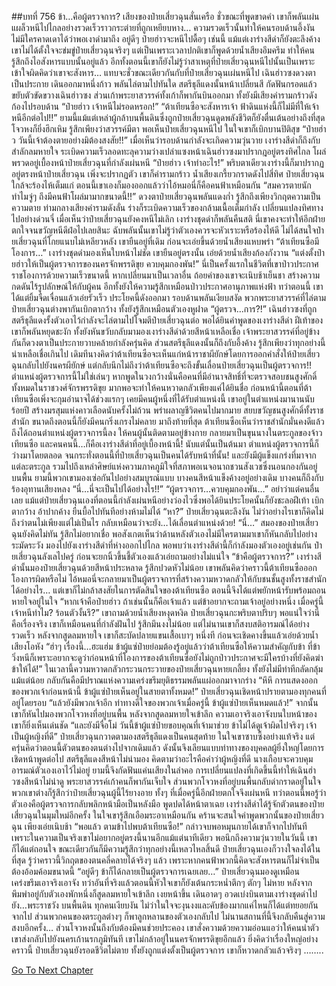##บทที่ 756 ข้า…คือผู้ตรวจการ?
เสียงของป๋ายเสี่ยวฉุนสั่นเครือ ชั่วขณะที่พูดขาดคำ เขาก็พลันเผ่นแผล็วหนีไปไกลอย่างรวดเร็วราวกระต่ายที่ถูกเหยียบหาง…
ความรวดเร็วนั้นทำให้คนรอบด้านอึ้งงัน ไม่มีใครคาดเดาได้ว่าพอเงาดำมาถึง อยู่ดีๆ ป๋ายฮ่าวจะหนีไปดื้อๆ เช่นนี้
แม้แต่เงาร่างสีดำก็ยังตะลึงค้าง เขาไม่ได้ตั้งใจจะข่มขู่ป๋ายเสี่ยวฉุนจริงๆ แต่เป็นเพราะเวลาปกติเขาก็พูดด้วยน้ำเสียงอึมครึม ทำให้คนรู้สึกถึงไอสังหารแบบนั้นอยู่แล้ว อีกทั้งตอนนี้เขาก็ยังไม่รู้ว่าสาเหตุที่ป๋ายเสี่ยวฉุนหนีไปนั้นเป็นเพราะเข้าใจผิดคิดว่าเขาจะสังหาร…
แทบจะชั่วขณะเดียวกันกับที่ป๋ายเสี่ยวฉุนเผ่นหนีไป เฉินฮ่าวซงดวงตาเป็นประกาย เดินออกมาหนึ่งก้าว พลันไล่ตามไปทันใด สตรีธุลีแดงนั้นหน้าเปลี่ยนสี กัดฟันกรอดแล้วขยับตัวขัดขวางเฉินฮ่าวซง
ส่วนเก้าพระยาสวรรค์ทั้งเก้าก็พากันบินออกมา ทั้งยังมีเสียงคำรามกร้าวดังก้องไปรอบด้าน
“ป๋ายฮ่าว เจ้าหนีไม่รอดหรอก!”
“ต้าเทียนซือจะสังหารเจ้า ฟ้าดินแห่งนี้ก็ไม่มีที่ให้เจ้าหนีอีกต่อไป!!” ยามนี้แม้แต่เหล่าผู้กล้าบนพื้นดินซึ่งถูกป๋ายเสี่ยวฉุนดูดพลังชีวิตก็ยังตื่นเต้นอย่างถึงที่สุด
โจวหงก็ยิ่งฮึกเหิม รู้สึกเพียงว่าสวรรค์มีตา พอเห็นป๋ายเสี่ยวฉุนหนีไป ในใจเขาก็เบิกบานปิติสุข
“ป๋ายฮ่าว วันนี้เจ้าต้องตายอย่างมิต้องสงสัย!!”
เมื่อเห็นว่ารอบด้านกำลังจะเกิดความวุ่นวาย เงาร่างสีดำก็ถึงกับสำลักลมหายใจ ระเบิดความเร็วลอดทะลุความว่างเปล่าแซงหน้าเฉินฮ่าวซงมาปรากฎอยู่ตรงทิศไกล โผล่พรวดอยู่เบื้องหน้าป๋ายเสี่ยวฉุนที่กำลังเผ่นหนี
“ป๋ายฮ่าว เจ้าทำอะไร!” พริบตาเดียวเงาร่างนี้ก็มาปรากฏอยู่ตรงหน้าป๋ายเสี่ยวฉุน เพิ่งจะปรากฏตัว เขาก็คำรามกร้าว น้ำเสียงเกรี้ยวกราดดังไปสี่ทิศ
ป๋ายเสี่ยวฉุนใกล้จะร้องไห้เต็มแก่ ตอนนี้เขาเองก็มองออกแล้วว่าไอ้หมอนี่ก็คือคนฟ้าเหมือนกัน
“สมควรตายนัก ทำไมจู่ๆ ถึงมีคนฟ้าโผล่มามากขนาดนี้!!” ดวงตาป๋ายเสี่ยวฉุนพลันแดงก่ำ รู้สึกถึงเพียงวิกฤตความเป็นความตาย ท่ามกลางเสียงคำรามดังลั่น ร่างก็ระเบิดความเร็วของกล้ามเนื้อเต็มกำลัง เปลี่ยนแปลงทิศทางไปอย่างด่วนจี๋
เมื่อเห็นว่าป๋ายเสี่ยวฉุนยังคงหนีไม่เลิก เงาร่างชุดดำก็พลันคืนสติ นี่เขาคงจะทำให้อีกฝ่ายตกใจจนขวัญหนีดีฝ่อไปเลยสินะ ฉับพลันนั้นเขาไม่รู้ว่าตัวเองควรจะหัวเราะหรือร้องไห้ดี ไม่ได้สนใจป๋ายเสี่ยวฉุนที่โกยแนบไม่เหลียวหลัง เขายืนอยู่ที่เดิม ก่อนจะเอ่ยขึ้นด้วยน้ำเสียงแหบพร่า
“ต้าเทียนซือมีโองการ…” เงาร่างชุดดำมองเห็นใบหน้าไม่ชัด เขายืนอยู่ตรงนั้น เอ่ยด้วยน้ำเสียงก้องกังวาน
“แต่งตั้งป๋ายฮ่าวให้เป็นผู้ตรวจการของนครจักพรรดิขุย ควบคุมกองพัน!” นี่เป็นครั้งแรกในชีวิตที่เขาป่าวประกาศราชโองการด้วยความเร็วขนาดนี้ หากเปลี่ยนมาเป็นเวลาอื่น ถ้อยคำของเขาจะเนิบช้าเย็นชา สร้างความกดดันไร้รูปลักษณ์ให้กับผู้คน อีกทั้งยังให้ความรู้สึกเหมือนป่าวประกาศอานุภาพแห่งฟ้า ทว่าตอนนี้ เขาได้แต่ยิ้มจืดเจื่อนแล้วเอ่ยรัวเร็ว
ประโยคนี้ดังออกมา รอบด้านพลันเงียบสงัด พวกพระยาสวรรค์ที่ไล่ตามป๋ายเสี่ยวฉุนต่างพากันเบิกตากว้าง ทั้งยังรู้สึกเหมือนตัวเองหูฝาด
“ผู้ตรวจ…การ?!”
เฉินฮ่าวซงที่ถูกสตรีธุลีแดงรั้งตัวเอาไว้กำลังจะไล่ตามไปโจมตีป๋ายเสี่ยวฉุนต่อ พอได้ยินคำพูดของเงาร่างสีดำ ฝีเท้าของเขาก็พลันหยุดชะงัก ทั้งยังหันขวับกลับมามองเงาร่างสีดำด้วยสีหน้าเหลือเชื่อ เจ้าพระยาสวรรค์ที่อยู่ข้างกันก็ดวงตาเป็นประกายวาบคล้ายกำลังครุ่นคิด
ส่วนสตรีธุลีแดงนั้นก็ถึงกับอึ้งค้าง รู้สึกเพียงว่าทุกอย่างนี้น่าเหลือเชื่อเกินไป เดิมทีนางคิดว่าต้าเทียนซือจะเห็นแก่หน้าราชาผียักษ์โดยการออกคำสั่งให้ป๋ายเสี่ยวฉุนกลับไปยังนครผียักษ์ แต่กลับนึกไม่ถึงว่าต้าเทียนซือจะถึงขั้นเลื่อนป๋ายเสี่ยวฉุนเป็นผู้ตรวจการ!!
ตำแหน่งผู้ตรวจการนี้ไม่ใช่เล่นๆ หากพูดในวงกว้างนั่นคือคนที่มีอำนาจสิทธิ์ที่จะตรวจสอบชนสูงศักดิ์ทั้งหมดในราชวงศ์จักรพรรดิขุย มากพอจะทำให้คนหวาดกลัวเพียงแค่ได้ยินชื่อ ก่อนหน้านี้ตอนที่ต้าเทียนซือเพิ่งจะกุมอำนาจได้ช่วงแรกๆ เคยมีคนผู้หนึ่งที่ได้รับตำแหน่งนี้ เขาอยู่ในตำแหน่งมานานนับร้อยปี สร้างมรสุมแห่งคาวเลือดนับครั้งไม่ถ้วน พร่าผลาญชีวิตคนไปมากมาย สยบขวัญชนสูงศักดิ์ทั้งราชสำนัก ขนาดถึงตอนนี้ก็ยังมีคนกริ่งเกรงไม่คลาย
มาถึงท้ายที่สุด ต้าเทียนซือเห็นว่าราชสำนักมั่นคงดีแล้วถึงได้ถอนตำแหน่งผู้ตรวจการนี้ลง ให้คนผู้นั้นติดตามอยู่ข้างกาย กลายมาเป็นขุนนางในตระกูลของจ้าวเทียนซือ และคนคนนี้…ก็คือเงาร่างสีดำที่อยู่เบื้องหน้านี้!
นับแต่นั้นเป็นต้นมา ตำแหน่งผู้ตรวจการนี้ก็ว่างมาโดยตลอด จนกระทั่งตอนนี้ที่ป๋ายเสี่ยวฉุนเป็นคนได้รับหน้าที่นั้น!
และยังมีผู้แข็งแกร่งที่มาจากแต่ละตระกูล รวมไปถึงเหล่าศิษย์แห่งความภาคภูมิใจที่สภาพอเนจอนาถชวนสังเวชซึ่งนอนกองกันอยู่บนพื้น ยามนี้พวกเขามองเซ่อกันไปอย่างสมบูรณ์แบบ บางคนสีหน้าแข็งค้างอยู่อย่างเดิม บางคนก็ถึงกับร้องอุทานเสียงหลง
“นี่…นี่จะเป็นไปได้อย่างไร!!”
“ผู้ตรวจการ…ควบคุมกองพัน…”
อย่าว่าแต่คนอื่นเลย แม้แต่ป๋ายเสี่ยวฉุนเองที่ตอนนี้กำลังเผ่นหนีอย่างว่องไวซึ่งพอได้ยินประโยคนั้นก็ยังชะลอฝีเท้า เบิกตากว้าง อ้าปากค้าง ยืนบื้อไปทันทีอย่างห้ามไม่ได้
“หา?” ป๋ายเสี่ยวฉุนตะลึงงัน ไม่ว่าอย่างไรเขาก็คิดไม่ถึงว่าตนไม่เพียงแต่ไม่เป็นไร กลับเหมือนว่าจะยัง…ได้เลื่อนตำแหน่งด้วย!
“นี่…” สมองของป๋ายเสี่ยวฉุนยังคิดไม่ทัน รู้สึกไม่อยากเชื่อ พอสังเกตเห็นว่าด้านหลังตัวเองไม่มีใครตามมาเขาก็หันกลับไปอย่างระมัดระวัง มองไปยังเงาร่างสีดำที่ห่างออกไปไกล
พอพบว่าเงาร่างสีดำนี้ก็กำลังมองตัวเองอยู่เช่นกัน ป๋ายเสี่ยวฉุนลังเลไปครู่ ก่อนจะยกนิ้วขึ้นชี้ตัวเองแล้วเอ่ยถามอย่างไม่แน่ใจ
“ข้าคือผู้ตรวจการ?”
เงาร่างสีดำนั้นมองป๋ายเสี่ยวฉุนด้วยสีหน้าประหลาด รู้สึกปวดหัวไม่น้อย เขาพลันคิดว่าคราวนี้ต้าเทียนซือออกโองการผิดหรือไม่ ไอ้หมอนี่จะกลายมาเป็นผู้ตรวจการที่สร้างความหวาดกลัวให้กับชนชั้นสูงทั้งราชสำนักได้อย่างไร…
แต่เขาก็ไม่กล้าสงสัยในการตัดสินใจของต้าเทียนซือ ตอนนี้จึงได้แต่พยักหน้ารับพร้อมถอนหายใจอยู่ในใจ
“หากเจ้าคือป๋ายฮ่าว ถ้าเช่นนั้นก็คือเจ้าแล้ว แต่ข้าอยากจะถามเจ้าอยู่อย่างหนึ่ง เมื่อครู่นี้เจ้าหนีทำไม? ร้อนตัวงั้นรึ?” เขาถามด้วยน้ำเสียงหงุดหงิด
ป๋ายเสี่ยวฉุนกะพริบตาปริบๆ พอแน่ใจว่านี่คือเรื่องจริง เขาก็เหมือนคนที่กำลังฝันไป รู้สึกมึนงงไม่น้อย แต่ไม่นานเขาก็สงบสติอารมณ์ได้อย่างรวดเร็ว หลังจากสูดลมหายใจ เขาก็สะบัดปลายแขนเสื้อเบาๆ หนึ่งที ก่อนจะเชิดคางขึ้นแล้วเอ่ยด้วยน้ำเสียงโอหัง
“ฮ่าๆ เรื่องนี้…ฮะแฮ่ม ข้าผู้แซ่ป๋ายย่อมต้องรู้อยู่แล้วว่าต้าเทียนซือให้ความสำคัญกับข้า ที่ข้าวิ่งหนีก็เพราะอยากจะดูว่าก่อนหน้าที่โองการของต้าเทียนซือยังไม่ถูกป่าวประกาศจะมีใครบ้างที่ยังคิดฆ่าข้าให้ได้!”
ในเวลานี้ความหวาดกลัวกระวนกระวายของป๋ายเสี่ยวฉุนหายเกลี้ยง ทั้งยังไม่มีท่าทีกลัดกลุ้มแม้แต่น้อย กลับกันคือมีปราณแห่งความเคร่งขรึมยุติธรรมพลันแผ่ออกมาจากร่าง
“หึหึ การแสดงออกของพวกเจ้าก่อนหน้านี้ ข้าผู้แซ่ป๋ายเห็นอยู่ในสายตาทั้งหมด!” ป๋ายเสี่ยวฉุนเชิดหน้าปรายตามองทุกคนที่อยู่โดยรอบ
“แล้วยังมีพวกเจ้าอีก ท่าทางดีใจของพวกเจ้าเมื่อครู่นี้ ข้าผู้แซ่ป๋ายเห็นหมดแล้ว!” จากนั้นเขาก็หันไปมองพวกโจวหงที่อยู่บนพื้น หลังจากสูดลมหายใจเข้าลึก ความเอาจริงเอาจังบนใบหน้าของเขาก็ยิ่งเห็นเด่นชัด
“และยังมีจื่อโม่ วันนี้ข้าผู้แซ่ป๋ายขอบคุณที่เจ้ามาช่วย ข้าไม่ได้ดูเจ้าผิดไปจริงๆ เจ้าเป็นผู้หญิงที่ดี” ป๋ายเสี่ยวฉุนกวาดตามองสตรีธุลีแดงเป็นคนสุดท้าย ในใจเขาซาบซึ้งอย่างแท้จริง แต่ครุ่นคิดว่าตอนนี้ตัวตนของตนต่างไปจากเดิมแล้ว ดังนั้นจึงเลียนแบบท่าทางของบุคคลผู้ยิ่งใหญ่โดยการเชิดหน้าพูดต่อไป
สตรีธุลีแดงสีหน้าไม่น่ามอง คิดตามว่าอะไรคือคำว่าผู้หญิงที่ดี นางเกือบจะควบคุมอารมณ์ตัวเองเอาไว้ไม่อยู่ ยามนี้จึงกัดฟันแค่นเสียงในลำคอ
การเปลี่ยนแปลงที่เกิดขึ้นนี้ทำให้เฉินฮ่าวซงสีหน้าไม่น่าดู พระยาสวรรค์เก้าคนก็พากันเจ็บใจ ส่วนพวกโจวหงที่อยู่บนพื้นกลับด่ากราดอยู่ในใจ พวกเขาต่างก็รู้สึกว่าป๋ายเสี่ยวฉุนผู้นี้ไร้ยางอาย ทั้งๆ ที่เมื่อครู่นี้อีกฝ่ายตกใจจึงเผ่นหนี ทว่าตอนนี้พอรู้ว่าตัวเองคือผู้ตรวจการกลับพลิกหน้ามือเป็นหลังมือ พูดปดได้หน้าตาเฉย
เงาร่างสีดำได้รู้จักตัวตนของป๋ายเสี่ยวฉุนในมุมใหม่อีกครั้ง ในใจเขารู้สึกเอือมระอาเหมือนกัน คร้านจะสนใจคำพูดพวกนั้นของป๋ายเสี่ยวฉุน เพียงเอ่ยเนิบช้า
“พอแล้ว ตามข้าไปพบต้าเทียนซือ!” กล่าวจบพอหมุนกายได้เขาก็จากไปทันที เพราะในความเป็นจริงเขาไม่อยากอยู่ตรงนี้นานอีกแม้แต่นาทีเดียว พอนึกถึงความวุ่นวายในวันนี้ เขาก็ได้แต่ถอนใจ ขณะเดียวกันก็มีความรู้สึกว่าทุกอย่างนี้เหลวไหลสิ้นดี
ป๋ายเสี่ยวฉุนเองก็วางใจลงได้ในที่สุด รู้ว่าคราวนี้วิกฤตของตนคลี่คลายได้จริงๆ แล้ว เพราะหากคนฟ้าพวกนี้คิดจะสังหารตนก็ไม่จำเป็นต้องอ้อมค้อมขนาดนี้
“อยู่ดีๆ ข้าก็ได้กลายเป็นผู้ตรวจการเฉยเลย…” ป๋ายเสี่ยวฉุนมองดูเหมือนเคร่งขรึมเอาจริงเอาจัง ทว่าอันที่จริงแล้วตอนนี้หัวใจเขาก็ยังเต้นกระหน่ำตึกๆ ตักๆ ไม่หาย หลังจากพึมพำอยู่กับตัวเองพักหนึ่งก็สูดลมหายใจเข้าลึก เงยหน้าขึ้น เดินอาดๆ อวดเบ่งบินตามเงาร่างชุดดำไปยัง…พระราชวัง
บนพื้นดิน ทุกคนเงียบงัน ไม่ว่าในใจจะงุนงงและคับข้องมากแค่ไหนก็ได้แต่ทยอยกันจากไป ส่วนพวกคนของตระกูลต่างๆ ก็พาลูกหลานของตัวเองกลับไป ไม่นานสถานที่นี้จึงกลับคืนสู่ความสงบอีกครั้ง…
ส่วนโจวหงนั้นถึงกับต้องมีคนช่วยประคอง เขาสั่งความด้วยความอ่อนแอว่าให้คนนำตัวเขาส่งกลับไปยังนครเก้านรกภูมิทันที เขาไม่กล้าอยู่ในนครจักพรรดิขุยอีกแล้ว ยิ่งคิดว่าเรื่องใหญ่อย่างคราวนี้ ป๋ายเสี่ยวฉุนยังรอดชีวิตไม่ตาย ทั้งยังถูกแต่งตั้งเป็นผู้ตรวจการ เขาก็หวาดกลัวแล้วจริงๆ
……..


[Go To Next Chapter]( ./194.md)